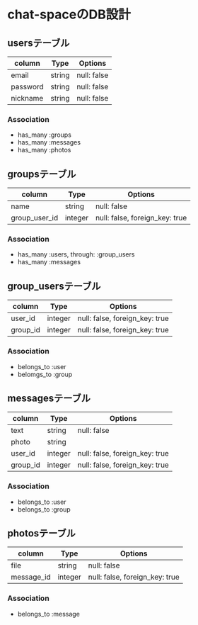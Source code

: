 # chat-spaceのDB設計
## usersテーブル
|column|Type|Options|
|------|----|-------|
|email|string|null: false|
|password|string|null: false|
|nickname|string|null: false|

### Association
- has_many :groups
- has_many :messages
- has_many :photos

## groupsテーブル
|column|Type|Options|
|------|----|-------|
|name|string|null: false|
|group_user_id|integer|null: false, foreign_key: true|

### Association
- has_many :users, through: :group_users
- has_many :messages

## group_usersテーブル
|column|Type|Options|
|------|----|-------|
|user_id|integer|null: false, foreign_key: true|
|group_id|integer|null: false, foreign_key: true|

### Association
- belongs_to :user
- belomgs_to :group

## messagesテーブル
|column|Type|Options|
|------|----|-------|
|text|string|null: false|
|photo|string||
|user_id|integer|null: false, foreign_key: true|
|group_id|integer|null: false, foreign_key: true|

### Association
- belongs_to :user
- belongs_to :group

## photosテーブル
|column|Type|Options|
|------|----|-------|
|file|string|null: false|
|message_id|integer|null: false, foreign_key: true|

### Association
- belongs_to :message